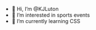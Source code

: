 - 👋 Hi, I’m @KJLuton
- 👀 I’m interested in sports events
- 🌱 I’m currently learning CSS

<!---
KJLuton/KJLuton is a ✨ special ✨ repository because its `README.md` (this file) appears on your GitHub profile.
You can click the Preview link to take a look at your changes.
--->
